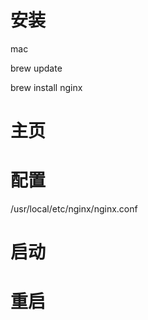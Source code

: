 # 安装
  mac
  
  brew update

  brew install nginx


# 主页

# 配置

/usr/local/etc/nginx/nginx.conf

# 启动

# 重启

